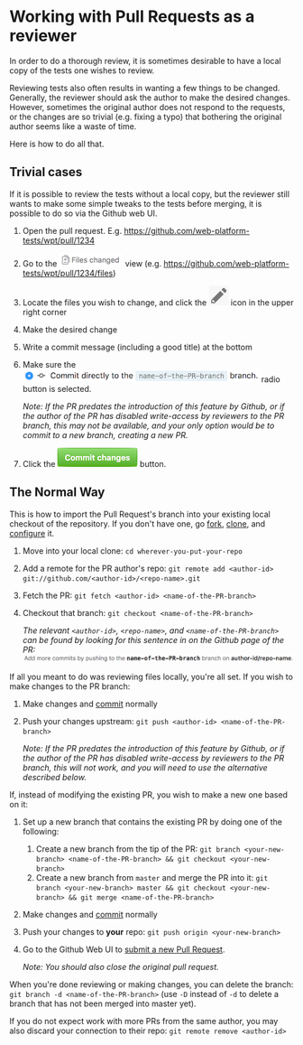 # Working with Pull Requests as a reviewer

In order to do a thorough review,
it is sometimes desirable to have a local copy of the tests one wishes to review.

Reviewing tests also often results in wanting a few things to be changed.
Generally, the reviewer should ask the author to make the desired changes.
However, sometimes the original author does not respond to the requests,
or the changes are so trivial (e.g. fixing a typo)
that bothering the original author seems like a waste of time.

Here is how to do all that.

## Trivial cases

If it is possible to review the tests without a local copy,
but the reviewer still wants to make some simple tweaks to the tests before merging,
it is possible to do so via the Github web UI.

1. Open the pull request. E.g. https://github.com/web-platform-tests/wpt/pull/1234
2. Go to the ![Files changed](../assets/files-changed.png) view (e.g. https://github.com/web-platform-tests/wpt/pull/1234/files)
3. Locate the files you wish to change, and click the ![pencil](../assets/pencil-icon.png) icon in the upper right corner
4. Make the desired change
5. Write a commit message (including a good title) at the bottom
6. Make sure the ![Commit directly to the [name-of-the-PR-branch] branch.](../assets/commit-directly.png) radio button is selected.

   _Note: If the PR predates the introduction of this feature by Github,
   or if the author of the PR has disabled write-access by reviewers to the PR branch,
   this may not be available,
   and your only option would be to commit to a new branch, creating a new PR._
7. Click the ![Commit Changes](../assets/commitbtn.png) button.


## The Normal Way

This is how to import the Pull Request's branch into your existing local
checkout of the repository. If you don't have one, go [fork][fork],
[clone][clone], and [configure][configure] it.

1. Move into your local clone: `cd wherever-you-put-your-repo`
2. Add a remote for the PR author's repo: `git remote add <author-id> git://github.com/<author-id>/<repo-name>.git`
3. Fetch the PR: `git fetch <author-id> <name-of-the-PR-branch>`
4. Checkout that branch: `git checkout <name-of-the-PR-branch>`

   _The relevant `<author-id>`, `<repo-name>`, and `<name-of-the-PR-branch>` can be found by looking for this sentence in on the Github page of the PR:
   ![Add more commits by pushing to the name-of-the-PR-branch branch on author-id/repo-name.](../assets/more-commits.png)_

If all you meant to do was reviewing files locally, you're all set.
If you wish to make changes to the PR branch:

1. Make changes and [commit][commit] normally
2. Push your changes upstream: `git push <author-id> <name-of-the-PR-branch>`

   _Note: If the PR predates the introduction of this feature by Github,
   or if the author of the PR has disabled write-access by reviewers to the PR branch,
   this will not work, and you will need to use the alternative described below._

If, instead of modifying the existing PR, you wish to make a new one based on it:

1. Set up a new branch that contains the existing PR by doing one of the following:
   1. Create a new branch from the tip of the PR:
   `git branch <your-new-branch> <name-of-the-PR-branch> && git checkout <your-new-branch>`
   2. Create a new branch from `master` and merge the PR into it:
   `git branch <your-new-branch> master && git checkout <your-new-branch> && git merge <name-of-the-PR-branch>`
2. Make changes and [commit][commit] normally
3. Push your changes to **your** repo: `git push origin <your-new-branch>`
4. Go to the Github Web UI to [submit a new Pull Request][submit].

   _Note: You should also close the original pull request._

When you're done reviewing or making changes,
you can delete the branch: `git branch -d <name-of-the-PR-branch>`
(use `-D` instead of `-d` to delete a branch that has not been merged into master yet).

If you do not expect work with more PRs from the same author,
you may also discard your connection to their repo:
`git remote remove <author-id>`

[clone]: ../writing-tests/github-intro.html#clone
[commit]: ../writing-tests/github-intro.html#commit
[configure]: ../writing-tests/github-intro.html#configure-remote-upstream
[fork]: ../writing-tests/github-intro.html#fork-the-test-repository
[submit]: ../writing-tests/github-intro.html#submit
